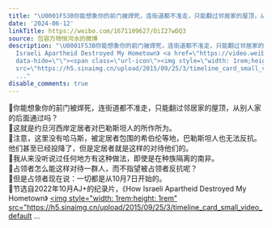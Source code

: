 ```yaml
---
title: "\U0001F53B你能想象你的前门被焊死，连街道都不准走，只能翻过邻居家的屋顶，从别人家的后面通过吗？\U0001F53B这就是约旦河西岸定居者对巴勒斯坦人的所作所为。\U0001F53B注意，这..."
date: '2024-06-12'
linkTitle: https://weibo.com/1671109627/OiI27wDQ3
source: 包容万物恒河水的微博
description: "\U0001F53B你能想象你的前门被焊死，连街道都不准走，只能翻过邻居家的屋顶，从别人家的后面通过吗？<br>\U0001F53B这就是约旦河西岸定居者对巴勒斯坦人的所作所为。<br>\U0001F53B注意，这里没有哈马斯，被定居者包围的希伯伦等地，巴勒斯坦人也无法反抗。他们甚至已经投降了，但是定居者就是这样的对待他们的。<br>\U0001F53B我从来没听说过任何地方有这种做法，即使是在种族隔离的南非。<br>\U0001F53B占领者怎么能这样对待一群人，而不指望被占领者反抗呢？<br>\U0001F53B但是占领者现在说：一切都是从10月7日开始的。<br>\U0001F53B节选自2022年10月AJ+的纪录片，《How
  Israeli Apartheid Destroyed My Hometown》 <a href=\"https://video.weibo.com/show?fid=1034:5044590504247319\"
  data-hide=\"\"><span class=\"url-icon\"><img style=\"width: 1rem;height: 1rem\"
  src=\"https://h5.sinaimg.cn/upload/2015/09/25/3/timeline_card_small_video_default
  ..."
disable_comments: true
---
```

🔻你能想象你的前门被焊死，连街道都不准走，只能翻过邻居家的屋顶，从别人家的后面通过吗？<br>🔻这就是约旦河西岸定居者对巴勒斯坦人的所作所为。<br>🔻注意，这里没有哈马斯，被定居者包围的希伯伦等地，巴勒斯坦人也无法反抗。他们甚至已经投降了，但是定居者就是这样的对待他们的。<br>🔻我从来没听说过任何地方有这种做法，即使是在种族隔离的南非。<br>🔻占领者怎么能这样对待一群人，而不指望被占领者反抗呢？<br>🔻但是占领者现在说：一切都是从10月7日开始的。<br>🔻节选自2022年10月AJ+的纪录片，《How Israeli Apartheid Destroyed My Hometown》 <a href="https://video.weibo.com/show?fid=1034:5044590504247319" data-hide=""><span class="url-icon"><img style="width: 1rem;height: 1rem" src="https://h5.sinaimg.cn/upload/2015/09/25/3/timeline_card_small_video_default ...